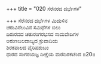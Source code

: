 +++
title = "020 ಸೆರೆನರದ ದರ್ಭೆಗಳ"

+++
ಸೆರೆನರದ ದರ್ಭೆಗಳ ಮಿದುಳಿನ  
ಚರುವಿನೆಲುವಿನ ಸಮಿಧೆಗಳ ಬಿಲು  
ದಿರುರವದ ಚತುರಂಗರಭಸದ ಸಾಮವೇದಿಗಳ  
ಅರುಣಜಲದಾಜ್ಯದ ಸ್ರುವಾದಿಯ  
ಶಿರಕಪಾಲದ ವೈರಿಪಶುಬಂ  
ಧುರದ ಸಂಗರಯಜ್ಞ ದೀಕ್ಷೆಯ ಮರೆದಿರಕಟೆಂದ    ॥20॥